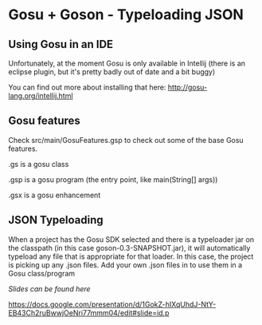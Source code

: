 # Gosu + Goson - Typeloading JSON

## Using Gosu in an IDE

Unfortunately, at the moment Gosu is only available in Intellij (there is an eclipse plugin, but it's pretty badly out
of date and a bit buggy)

You can find out more about installing that here: http://gosu-lang.org/intellij.html

## Gosu features

Check src/main/GosuFeatures.gsp to check out some of the base Gosu features.

.gs is a gosu class

.gsp is a gosu program (the entry point, like main(String[] args))

.gsx is a gosu enhancement

## JSON Typeloading

When a project has the Gosu SDK selected and there is a typeloader jar on the classpath (in this case
goson-0.3-SNAPSHOT.jar), it will automatically typeload any file that is appropriate for that loader. In this case,
the project is picking up any .json files. Add your own .json files in to use them in a Gosu class/program

*Slides can be found here*

https://docs.google.com/presentation/d/1GokZ-hIXqUhdJ-NtY-EB43Ch2ruBwwjOeNri77mmm04/edit#slide=id.p